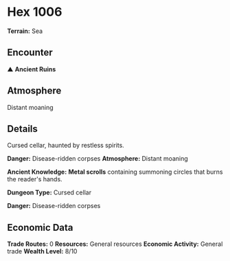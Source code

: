 # Hex 1006

**Terrain:** Sea

## Encounter
▲ **Ancient Ruins**

## Atmosphere
Distant moaning

## Details
Cursed cellar, haunted by restless spirits.

**Danger:** Disease-ridden corpses
**Atmosphere:** Distant moaning


**Ancient Knowledge:** **Metal scrolls** containing summoning circles that burns the reader's hands.

**Dungeon Type:** Cursed cellar

**Danger:** Disease-ridden corpses

## Economic Data
**Trade Routes:** 0
**Resources:** General resources
**Economic Activity:** General trade
**Wealth Level:** 8/10
